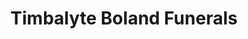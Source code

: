 ---
title: "Timbalyte Boland Funerals"
url: /montagu/timbalyte-boland-funerals/
shop: funeral directors
---
